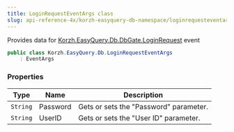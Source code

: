 ```yaml
---
title: LoginRequestEventArgs class
slug: api-reference-4x/korzh-easyquery-db-namespace/loginrequesteventargs-class
---
```


Provides data for [Korzh.EasyQuery.Db.DbGate.LoginRequest](//easyquery/docs/api-reference-4x/korzh-easyquery-db-namespace/dbgate-class) event
```csharp
public class Korzh.EasyQuery.Db.LoginRequestEventArgs
    : EventArgs

```

### Properties

| Type | Name | Description | 
| --- | --- | --- | 
| `String` | Password | Gets or sets the "Password" parameter. | 
| `String` | UserID | Gets or sets the "User ID" parameter. |